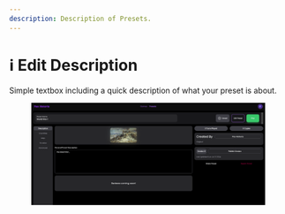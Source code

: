 ```yaml
---
description: Description of Presets.
---
```


# ℹ️ Edit Description

Simple textbox including a quick description of what your preset is about.

<figure><img src="../.gitbook/assets/S6PH.png" alt=""><figcaption></figcaption></figure>

